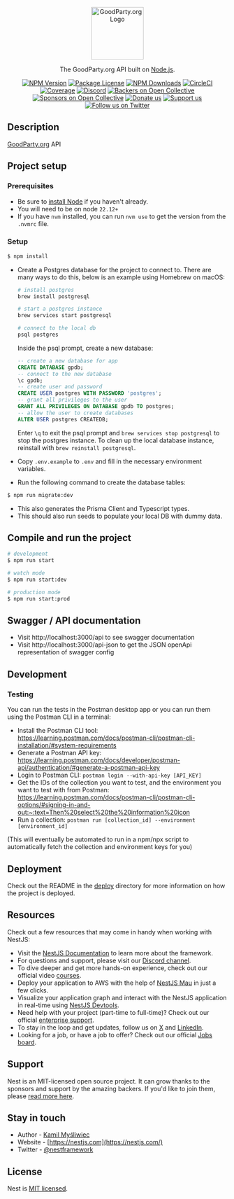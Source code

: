 <p align="center">
  <a href="https://goodparty.org.com/" target="blank"><img src="https://goodparty.org/images/logo-hologram-white.svg" width="120" alt="GoodParty.org Logo" /></a>
</p>

[circleci-image]: https://img.shields.io/circleci/build/github/nestjs/nest/master?token=abc123def456
[circleci-url]: https://circleci.com/gh/nestjs/nest

  <p align="center">The GoodParty.org API built on <a href="http://nodejs.org" target="_blank">Node.js</a>.</p>
    <p align="center">
<a href="https://www.npmjs.com/~nestjscore" target="_blank"><img src="https://img.shields.io/npm/v/@nestjs/core.svg" alt="NPM Version" /></a>
<a href="https://www.npmjs.com/~nestjscore" target="_blank"><img src="https://img.shields.io/npm/l/@nestjs/core.svg" alt="Package License" /></a>
<a href="https://www.npmjs.com/~nestjscore" target="_blank"><img src="https://img.shields.io/npm/dm/@nestjs/common.svg" alt="NPM Downloads" /></a>
<a href="https://circleci.com/gh/nestjs/nest" target="_blank"><img src="https://img.shields.io/circleci/build/github/nestjs/nest/master" alt="CircleCI" /></a>
<a href="https://coveralls.io/github/nestjs/nest?branch=master" target="_blank"><img src="https://coveralls.io/repos/github/nestjs/nest/badge.svg?branch=master#9" alt="Coverage" /></a>
<a href="https://discord.gg/G7Qnnhy" target="_blank"><img src="https://img.shields.io/badge/discord-online-brightgreen.svg" alt="Discord"/></a>
<a href="https://opencollective.com/nest#backer" target="_blank"><img src="https://opencollective.com/nest/backers/badge.svg" alt="Backers on Open Collective" /></a>
<a href="https://opencollective.com/nest#sponsor" target="_blank"><img src="https://opencollective.com/nest/sponsors/badge.svg" alt="Sponsors on Open Collective" /></a>
  <a href="https://paypal.me/kamilmysliwiec" target="_blank"><img src="https://img.shields.io/badge/Donate-PayPal-ff3f59.svg" alt="Donate us"/></a>
    <a href="https://opencollective.com/nest#sponsor"  target="_blank"><img src="https://img.shields.io/badge/Support%20us-Open%20Collective-41B883.svg" alt="Support us"></a>
  <a href="https://twitter.com/nestframework" target="_blank"><img src="https://img.shields.io/twitter/follow/nestframework.svg?style=social&label=Follow" alt="Follow us on Twitter"></a>
</p>
  <!--[![Backers on Open Collective](https://opencollective.com/nest/backers/badge.svg)](https://opencollective.com/nest#backer)
  [![Sponsors on Open Collective](https://opencollective.com/nest/sponsors/badge.svg)](https://opencollective.com/nest#sponsor)-->

## Description

[GoodParty.org](https://goodparty.org) API

## Project setup

### Prerequisites

- Be sure to [install Node](https://docs.npmjs.com/downloading-and-installing-node-js-and-npm) if you haven't already.
- You will need to be on node `22.12+`
- If you have `nvm` installed, you can run `nvm use` to get the version from the `.nvmrc` file.

### Setup

```bash
$ npm install
```

- Create a Postgres database for the project to connect to. There are many ways to do this, below is an example using Homebrew on macOS:

  ```sh
  # install postgres
  brew install postgresql

  # start a postgres instance
  brew services start postgresql

  # connect to the local db
  psql postgres
  ```

  Inside the psql prompt, create a new database:

  ```sql
  -- create a new database for app
  CREATE DATABASE gpdb;
  -- connect to the new database
  \c gpdb;
  -- create user and password
  CREATE USER postgres WITH PASSWORD 'postgres';
  -- grant all privileges to the user
  GRANT ALL PRIVILEGES ON DATABASE gpdb TO postgres;
  -- allow the user to create databases
  ALTER USER postgres CREATEDB;
  ```

  Enter `\q` to exit the psql prompt and `brew services stop postgresql` to stop the postgres instance. To clean up the local database instance, reinstall with `brew reinstall postgresql`.

- Copy `.env.example` to `.env` and fill in the necessary environment variables.
- Run the following command to create the database tables:

```bash
$ npm run migrate:dev
```

- This also generates the Prisma Client and Typescript types.
- This should also run seeds to populate your local DB with dummy data.

## Compile and run the project

```bash
# development
$ npm run start

# watch mode
$ npm run start:dev

# production mode
$ npm run start:prod
```

## Swagger / API documentation

- Visit http://localhost:3000/api to see swagger documentation
- Visit http://localhost:3000/api-json to get the JSON openApi representation of swagger config

## Development

### Testing

You can run the tests in the Postman desktop app or you can run them using the Postman CLI in a terminal:

- Install the Postman CLI tool: https://learning.postman.com/docs/postman-cli/postman-cli-installation/#system-requirements
- Generate a Postman API key: https://learning.postman.com/docs/developer/postman-api/authentication/#generate-a-postman-api-key
- Login to Postman CLI: `postman login --with-api-key [API_KEY]`
- Get the IDs of the collection you want to test, and the environment you want to test with from Postman: https://learning.postman.com/docs/postman-cli/postman-cli-options/#signing-in-and-out:~:text=Then%20select%20the%20information%20icon
- Run a collection: `postman run [collection_id] --environment [environment_id]`

(This will eventually be automated to run in a npm/npx script to automatically fetch the collection and environment keys for you)

## Deployment

Check out the README in the [deploy](./deploy) directory for more information on how the project is deployed.

## Resources

Check out a few resources that may come in handy when working with NestJS:

- Visit the [NestJS Documentation](https://docs.nestjs.com) to learn more about the framework.
- For questions and support, please visit our [Discord channel](https://discord.gg/G7Qnnhy).
- To dive deeper and get more hands-on experience, check out our official video [courses](https://courses.nestjs.com/).
- Deploy your application to AWS with the help of [NestJS Mau](https://mau.nestjs.com) in just a few clicks.
- Visualize your application graph and interact with the NestJS application in real-time using [NestJS Devtools](https://devtools.nestjs.com).
- Need help with your project (part-time to full-time)? Check out our official [enterprise support](https://enterprise.nestjs.com).
- To stay in the loop and get updates, follow us on [X](https://x.com/nestframework) and [LinkedIn](https://linkedin.com/company/nestjs).
- Looking for a job, or have a job to offer? Check out our official [Jobs board](https://jobs.nestjs.com).

## Support

Nest is an MIT-licensed open source project. It can grow thanks to the sponsors and support by the amazing backers. If you'd like to join them, please [read more here](https://docs.nestjs.com/support).

## Stay in touch

- Author - [Kamil Myśliwiec](https://twitter.com/kammysliwiec)
- Website - [https://nestjs.com](https://nestjs.com/)
- Twitter - [@nestframework](https://twitter.com/nestframework)

## License

Nest is [MIT licensed](https://github.com/nestjs/nest/blob/master/LICENSE).
